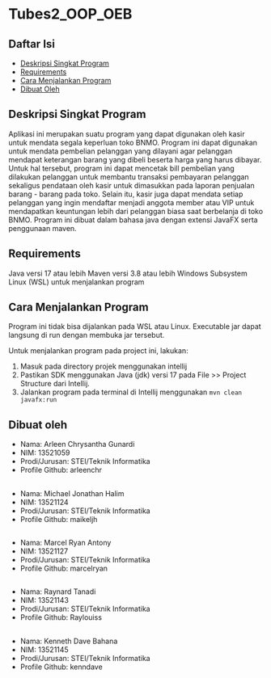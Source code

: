 # Tubes2_OOP_OEB


## Daftar Isi
* [Deskripsi Singkat Program](#deskripsi-singkat-program)
* [Requirements](#requirements)
* [Cara Menjalankan Program](#cara-menjalankan-program)
* [Dibuat Oleh](#dibuat-oleh)
## Deskripsi Singkat Program
Aplikasi ini merupakan suatu program yang dapat digunakan oleh kasir untuk mendata segala keperluan toko BNMO. Program ini dapat digunakan untuk mendata pembelian pelanggan yang dilayani agar pelanggan mendapat keterangan barang yang dibeli beserta harga yang harus dibayar. Untuk hal tersebut, program ini dapat mencetak bill pembelian yang dilakukan pelanggan untuk membantu transaksi pembayaran pelanggan sekaligus pendataan oleh kasir untuk dimasukkan pada laporan penjualan barang - barang pada toko. Selain itu, kasir juga dapat mendata setiap pelanggan yang ingin mendaftar menjadi anggota member atau VIP untuk mendapatkan keuntungan lebih dari pelanggan biasa saat berbelanja di toko BNMO. Program ini dibuat dalam bahasa java dengan extensi JavaFX serta penggunaan maven.

## Requirements
Java versi 17 atau lebih
Maven versi 3.8 atau lebih
Windows Subsystem Linux (WSL) untuk menjalankan program
## Cara Menjalankan Program
Program ini tidak bisa dijalankan pada WSL atau Linux. Executable jar dapat langsung di run dengan membuka jar tersebut.

Untuk menjalankan program pada project ini, lakukan:
1. Masuk pada directory projek menggunakan intellij
2. Pastikan SDK menggunakan Java (jdk) versi 17 pada File >> Project Structure dari Intellij.
3. Jalankan program pada terminal di Intellij menggunakan `mvn clean javafx:run`

## Dibuat oleh
* Nama: Arleen Chrysantha Gunardi
* NIM: 13521059
* Prodi/Jurusan: STEI/Teknik Informatika
* Profile Github: arleenchr
##
* Nama: Michael Jonathan Halim
* NIM: 13521124
* Prodi/Jurusan: STEI/Teknik Informatika
* Profile Github: maikeljh
##
* Nama: Marcel Ryan Antony
* NIM: 13521127
* Prodi/Jurusan: STEI/Teknik Informatika
* Profile Github: marcelryan
##
* Nama: Raynard Tanadi
* NIM: 13521143
* Prodi/Jurusan: STEI/Teknik Informatika
* Profile Github: Raylouiss
##
* Nama: Kenneth Dave Bahana
* NIM: 13521145
* Prodi/Jurusan: STEI/Teknik Informatika
* Profile Github: kenndave
